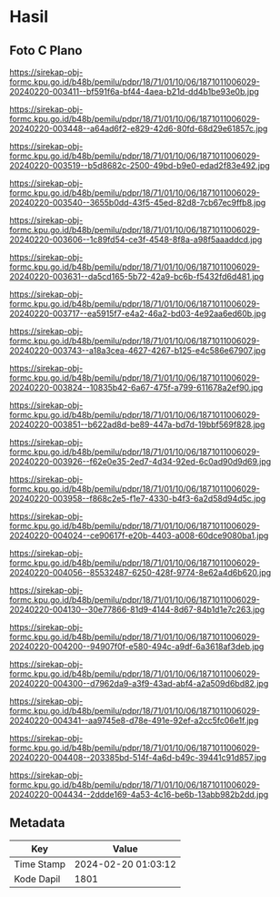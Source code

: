 # Hasil

## Foto C Plano

https://sirekap-obj-formc.kpu.go.id/b48b/pemilu/pdpr/18/71/01/10/06/1871011006029-20240220-003411--bf591f6a-bf44-4aea-b21d-dd4b1be93e0b.jpg

https://sirekap-obj-formc.kpu.go.id/b48b/pemilu/pdpr/18/71/01/10/06/1871011006029-20240220-003448--a64ad6f2-e829-42d6-80fd-68d29e61857c.jpg

https://sirekap-obj-formc.kpu.go.id/b48b/pemilu/pdpr/18/71/01/10/06/1871011006029-20240220-003519--b5d8682c-2500-49bd-b9e0-edad2f83e492.jpg

https://sirekap-obj-formc.kpu.go.id/b48b/pemilu/pdpr/18/71/01/10/06/1871011006029-20240220-003540--3655b0dd-43f5-45ed-82d8-7cb67ec9ffb8.jpg

https://sirekap-obj-formc.kpu.go.id/b48b/pemilu/pdpr/18/71/01/10/06/1871011006029-20240220-003606--1c89fd54-ce3f-4548-8f8a-a98f5aaaddcd.jpg

https://sirekap-obj-formc.kpu.go.id/b48b/pemilu/pdpr/18/71/01/10/06/1871011006029-20240220-003631--da5cd165-5b72-42a9-bc6b-f5432fd6d481.jpg

https://sirekap-obj-formc.kpu.go.id/b48b/pemilu/pdpr/18/71/01/10/06/1871011006029-20240220-003717--ea5915f7-e4a2-46a2-bd03-4e92aa6ed60b.jpg

https://sirekap-obj-formc.kpu.go.id/b48b/pemilu/pdpr/18/71/01/10/06/1871011006029-20240220-003743--a18a3cea-4627-4267-b125-e4c586e67907.jpg

https://sirekap-obj-formc.kpu.go.id/b48b/pemilu/pdpr/18/71/01/10/06/1871011006029-20240220-003824--10835b42-6a67-475f-a799-611678a2ef90.jpg

https://sirekap-obj-formc.kpu.go.id/b48b/pemilu/pdpr/18/71/01/10/06/1871011006029-20240220-003851--b622ad8d-be89-447a-bd7d-19bbf569f828.jpg

https://sirekap-obj-formc.kpu.go.id/b48b/pemilu/pdpr/18/71/01/10/06/1871011006029-20240220-003926--f62e0e35-2ed7-4d34-92ed-6c0ad90d9d69.jpg

https://sirekap-obj-formc.kpu.go.id/b48b/pemilu/pdpr/18/71/01/10/06/1871011006029-20240220-003958--f868c2e5-f1e7-4330-b4f3-6a2d58d94d5c.jpg

https://sirekap-obj-formc.kpu.go.id/b48b/pemilu/pdpr/18/71/01/10/06/1871011006029-20240220-004024--ce90617f-e20b-4403-a008-60dce9080ba1.jpg

https://sirekap-obj-formc.kpu.go.id/b48b/pemilu/pdpr/18/71/01/10/06/1871011006029-20240220-004056--85532487-6250-428f-9774-8e62a4d6b620.jpg

https://sirekap-obj-formc.kpu.go.id/b48b/pemilu/pdpr/18/71/01/10/06/1871011006029-20240220-004130--30e77866-81d9-4144-8d67-84b1d1e7c263.jpg

https://sirekap-obj-formc.kpu.go.id/b48b/pemilu/pdpr/18/71/01/10/06/1871011006029-20240220-004200--94907f0f-e580-494c-a9df-6a3618af3deb.jpg

https://sirekap-obj-formc.kpu.go.id/b48b/pemilu/pdpr/18/71/01/10/06/1871011006029-20240220-004300--d7962da9-a3f9-43ad-abf4-a2a509d6bd82.jpg

https://sirekap-obj-formc.kpu.go.id/b48b/pemilu/pdpr/18/71/01/10/06/1871011006029-20240220-004341--aa9745e8-d78e-491e-92ef-a2cc5fc06e1f.jpg

https://sirekap-obj-formc.kpu.go.id/b48b/pemilu/pdpr/18/71/01/10/06/1871011006029-20240220-004408--203385bd-514f-4a6d-b49c-39441c91d857.jpg

https://sirekap-obj-formc.kpu.go.id/b48b/pemilu/pdpr/18/71/01/10/06/1871011006029-20240220-004434--2ddde169-4a53-4c16-be6b-13abb982b2dd.jpg


## Metadata

| Key        | Value               |
| ---------- | ------------------- |
| Time Stamp | 2024-02-20 01:03:12 |
| Kode Dapil | 1801                |



